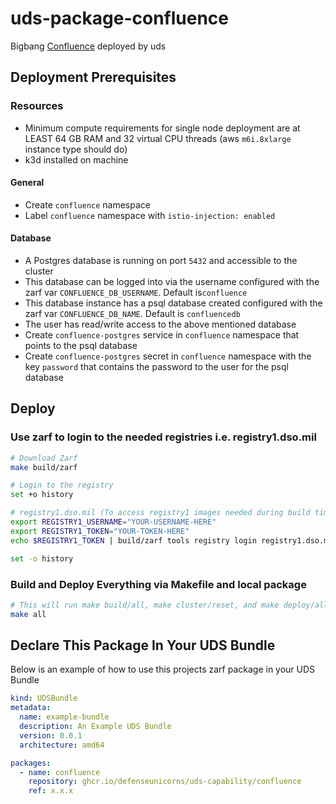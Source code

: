 # uds-package-confluence
Bigbang [Confluence](https://repo1.dso.mil/big-bang/product/community/confluence) deployed by uds

## Deployment Prerequisites

### Resources
- Minimum compute requirements for single node deployment are at LEAST 64 GB RAM and 32 virtual CPU threads (aws `m6i.8xlarge` instance type should do)
- k3d installed on machine

#### General

- Create `confluence` namespace
- Label `confluence` namespace with `istio-injection: enabled`

#### Database

- A Postgres database is running on port `5432` and accessible to the cluster
- This database can be logged into via the username configured with the zarf var `CONFLUENCE_DB_USERNAME`. Default is`confluence`
- This database instance has a psql database created configured with the zarf var `CONFLUENCE_DB_NAME`. Default is `confluencedb`
- The user has read/write access to the above mentioned database
- Create `confluence-postgres` service in `confluence` namespace that points to the psql database
- Create `confluence-postgres` secret in `confluence` namespace with the key `password` that contains the password to the user for the psql database
## Deploy

### Use zarf to login to the needed registries i.e. registry1.dso.mil

```bash
# Download Zarf
make build/zarf

# Login to the registry
set +o history

# registry1.dso.mil (To access registry1 images needed during build time)
export REGISTRY1_USERNAME="YOUR-USERNAME-HERE"
export REGISTRY1_TOKEN="YOUR-TOKEN-HERE"
echo $REGISTRY1_TOKEN | build/zarf tools registry login registry1.dso.mil --username $REGISTRY1_USERNAME --password-stdin

set -o history
```

### Build and Deploy Everything via Makefile and local package

```bash
# This will run make build/all, make cluster/reset, and make deploy/all. Follow the breadcrumbs in the Makefile to see what and how its doing it.
make all
```

## Declare This Package In Your UDS Bundle
Below is an example of how to use this projects zarf package in your UDS Bundle

```yaml
kind: UDSBundle
metadata:
  name: example-bundle
  description: An Example UDS Bundle
  version: 0.0.1
  architecture: amd64

packages:
  - name: confluence
    repository: ghcr.io/defenseunicorns/uds-capability/confluence
    ref: x.x.x
```
